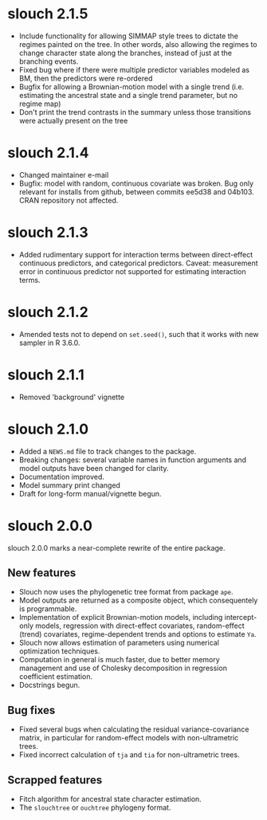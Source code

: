 # slouch 2.1.5

* Include functionality for allowing SIMMAP style trees to dictate the regimes painted on the tree. In other words, also allowing the regimes to change character state along the branches, instead of just at the branching events. 
* Fixed bug where if there were multiple predictor variables modeled as BM, then the predictors were re-ordered
* Bugfix for allowing a Brownian-motion model with a single trend (i.e. estimating the ancestral state and a single trend parameter, but no regime map)
* Don't print the trend contrasts in the summary unless those transitions were actually present on the tree

# slouch 2.1.4

* Changed maintainer e-mail
* Bugfix: model with random, continuous covariate was broken. Bug only relevant for installs from github, between commits ee5d38 and 04b103. CRAN repository not affected.

# slouch 2.1.3

* Added rudimentary support for interaction terms between direct-effect continuous predictors, and categorical predictors. Caveat: measurement error in continuous predictor not supported for estimating interaction terms.

# slouch 2.1.2

* Amended tests not to depend on `set.seed()`, such that it works with new sampler in R 3.6.0. 

# slouch 2.1.1

* Removed 'background' vignette

# slouch 2.1.0

* Added a `NEWS.md` file to track changes to the package.
* Breaking changes: several variable names in function arguments and model outputs have been changed for clarity.
* Documentation improved.
* Model summary print changed
* Draft for long-form manual/vignette begun.

# slouch 2.0.0

slouch 2.0.0 marks a near-complete rewrite of the entire package.

## New features

* Slouch now uses the phylogenetic tree format from package `ape`.
* Model outputs are returned as a composite object, which consequentely is programmable.
* Implementation of explicit Brownian-motion models, including intercept-only models, regression with direct-effect covariates, random-effect (trend) covariates, regime-dependent trends and options to estimate `Ya`.
* Slouch now allows estimation of parameters using numerical optimization techniques.
* Computation in general is much faster, due to better memory management and use of Cholesky decomposition in regression coefficient estimation.
* Docstrings begun.

## Bug fixes

* Fixed several bugs when calculating the residual variance-covariance matrix, in particular for random-effect models with non-ultrametric trees.
* Fixed incorrect calculation of `tja` and `tia` for non-ultrametric trees.

## Scrapped features

* Fitch algorithm for ancestral state character estimation.
* The `slouchtree` or `ouchtree` phylogeny format.


